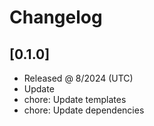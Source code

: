 # Changelog

## [0.1.0]

- Released @ 8/2024 (UTC)
- Update
- chore: Update templates
- chore: Update dependencies
